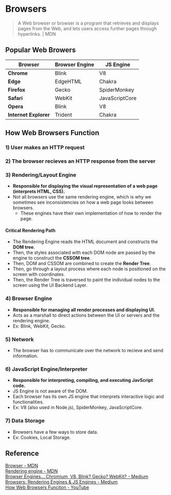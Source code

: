 # Browsers
> A Web browser or browser is a program that retrieves and displays pages from the Web, and lets users access further pages through hyperlinks. | MDN

## Popular Web Browers
| Browser               | Browser Engine | JS Engine      |
| --------------------- | -------------- | -------------- |
| **Chrome**            | Blink          | V8             |
| **Edge**              | EdgeHTML       | Chakra         |
| **Firefox**           | Gecko          | SpiderMonkey   |
| **Safari**            | WebKit         | JavaScriptCore |
| **Opera**             | Blink          | V8             |
| **Internet Explorer** | Trident        | Chakra         |

## How Web Browsers Function
### 1) User makes an HTTP request
### 2) The browser recieves an HTTP response from the server
### 3) Rendering/Layout Engine
- **Responsible for displaying the visual representation of a web page (interprets HTML, CSS).**
- Not all browsers use the same rendering engine, which is why we sometimes see inconsistencies on how a web page looks between browsers.
  - These engines have their own implementation of how to render the page.
#### Critical Rendering Path
- The Rendering Engine reads the HTML document and constructs the **DOM tree**.
- Then, the styles associated with each DOM node are passed by the engine to construct the **CSSOM tree**.
- Then, DOM and CSSOM are combined to create the **Render Tree**.
- Then, go through a layout process where each node is positioned on the screen with coordinates.
- Then, the Render Tree is traversed to paint the individual nodes to the screen using the UI Backend Layer.
### 4) Browser Engine
- **Responsible for managing all render processes and displaying UI.**
- Acts as a marshall to direct actions between the UI or servers and the rendering engine.
- Ex: Blink, WebKit, Gecko.
### 5) Network
- The browser has to communicate over the network to recieve and send information.
### 6) JavaScript Engine/Interpreter
- **Responsible for interpreting, compiling, and executing JavScript code.**
- JS Engine is not aware of the DOM.
- Each browser has its own JS engine that interprets interactive logic and functionalities.
- Ex: V8 (also used in Node.js), SpiderMonkey, JavaScriptCore.
### 7) Data Storage
- Browsers have a few ways to store data.
- Ex: Cookies, Local Storage.

## Reference
[Browser - MDN](https://developer.mozilla.org/en-US/docs/Glossary/Browser)  
[Rendering engine - MDN](https://developer.mozilla.org/en-US/docs/Glossary/Rendering_engine)  
[Browser Engines... Chromium, V8, Blink? Gecko? WebKit? - Medium](https://medium.com/@jonbiro/browser-engines-chromium-v8-blink-gecko-webkit-98d6b0490968)  
[Browsers: Rendering Engines & JS Engines - Medium](https://medium.com/@acparas/browsers-rendering-engines-js-engines-bea42b77a182)  
[How Web Browsers Funciton - YouTube](https://www.youtube.com/watch?v=z0HN-fG6oT4&ab_channel=OpenCanvas)  

